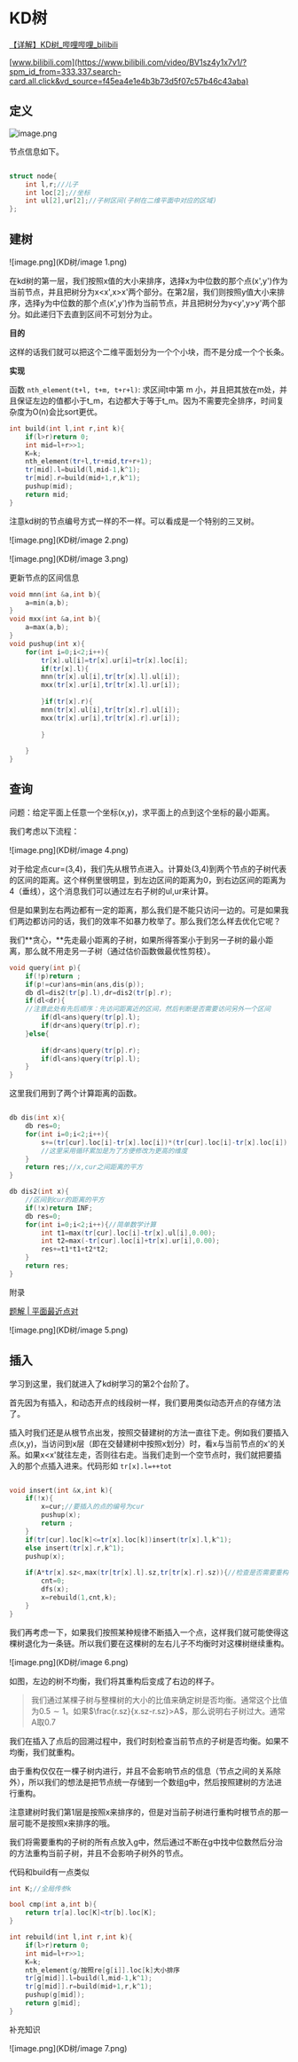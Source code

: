 # KD树

[【详解】KD树_哔哩哔哩_bilibili](https://www.bilibili.com/video/BV1E8411g7E2/?spm_id_from=333.337.search-card.all.click)

[www.bilibili.com](https://www.bilibili.com/video/BV1sz4y1x7v1/?spm_id_from=333.337.search-card.all.click&vd_source=f45ea4e1e4b3b73d5f07c57b46c43aba)


## **定义**

![image.png](KD树/image.png)

节点信息如下。

```C++

struct node{
	int l,r;//儿子 
	int loc[2];//坐标 
	int ul[2],ur[2];//子树区间(子树在二维平面中对应的区域) 
};
```

## 建树

![image.png](KD树/image 1.png)

在kd树的第一层，我们按照x值的大小来排序，选择x为中位数的那个点(x',y')作为当前节点，并且把树分为x<x',x>x'两个部分。在第2层，我们则按照y值大小来排序，选择y为中位数的那个点(x',y')作为当前节点，并且把树分为y<y',y>y'两个部分。如此递归下去直到区间不可划分为止。

**目的**

这样的话我们就可以把这个二维平面划分为一个个小块，而不是分成一个个长条。

**实现**

函数 `nth_element(t+l, t+m, t+r+l)`: 求区间t中第 m 小，并且把其放在m处，并且保证左边的值都小于t_m，右边都大于等于t_m。因为不需要完全排序，时间复杂度为O(n)会比sort更优。

```C++
int build(int l,int r,int k){
	if(l>r)return 0;
	int mid=l+r>>1;
	K=k;
	nth_element(tr+l,tr+mid,tr+r+1);
	tr[mid].l=build(l,mid-1,k^1);
	tr[mid].r=build(mid+1,r,k^1);
	pushup(mid);
	return mid;
}

```

注意kd树的节点编号方式一样的不一样。可以看成是一个特别的三叉树。





![image.png](KD树/image 2.png)



![image.png](KD树/image 3.png)

更新节点的区间信息

```C++
void mnn(int &a,int b){
	a=min(a,b);
}
void mxx(int &a,int b){
	a=max(a,b);
}
void pushup(int x){
	for(int i=0;i<2;i++){
		tr[x].ul[i]=tr[x].ur[i]=tr[x].loc[i];
		if(tr[x].l){
		mnn(tr[x].ul[i],tr[tr[x].l].ul[i]);
		mxx(tr[x].ur[i],tr[tr[x].l].ur[i]);
		
		}if(tr[x].r){
		mnn(tr[x].ul[i],tr[tr[x].r].ul[i]);
		mxx(tr[x].ur[i],tr[tr[x].r].ur[i]);
		
		}
		
	}
}
```

## 查询

问题：给定平面上任意一个坐标(x,y)，求平面上的点到这个坐标的最小距离。

我们考虑以下流程：

![image.png](KD树/image 4.png)

对于给定点cur=(3,4)，我们先从根节点进入。计算处(3,4)到两个节点的子树代表的区间的距离。这个样例里很明显，到左边区间的距离为0，到右边区间的距离为4（垂线），这个消息我们可以通过左右子树的ul,ur来计算。

但是如果到左右两边都有一定的距离，那么我们是不能只访问一边的。可是如果我们两边都访问的话，我们的效率不如暴力枚举了。那么我们怎么样去优化它呢？

我们**贪心，**先走最小距离的子树，如果所得答案小于到另一子树的最小距离，那么就不用走另一子树（通过估价函数做最优性剪枝）。

```C++
void query(int p){
	if(!p)return ;
	if(p!=cur)ans=min(ans,dis(p));
	db dl=dis2(tr[p].l),dr=dis2(tr[p].r);
	if(dl<dr){
	//注意此处有先后顺序：先访问距离近的区间，然后判断是否需要访问另外一个区间
		if(dl<ans)query(tr[p].l);
		if(dr<ans)query(tr[p].r);
	}else{
		
		if(dr<ans)query(tr[p].r);
		if(dl<ans)query(tr[p].l);
	}
}
```

这里我们用到了两个计算距离的函数。

```C++

db dis(int x){
	db res=0;
	for(int i=0;i<2;i++){
		s+=(tr[cur].loc[i]-tr[x].loc[i])*(tr[cur].loc[i]-tr[x].loc[i]);
		//这里采用循环累加是为了方便修改为更高的维度
	}
	return res;//x,cur之间距离的平方
}

db dis2(int x){
	//区间到cur的距离的平方
	if(!x)return INF;
	db res=0;
	for(int i=0;i<2;i++){//简单数学计算
		int t1=max(tr[cur].loc[i]-tr[x].ul[i],0.00);
		int t2=max(-tr[cur].loc[i]+tr[x].ur[i],0.00);
		res+=t1*t1+t2*t2;
	}
	return res;
}
```

附录

[题解 | 平面最近点对](https://flowus.cn/cba00ceb-b309-4e66-9416-2405d85ac6e2)

![image.png](KD树/image 5.png)

## 插入

学习到这里，我们就进入了kd树学习的第2个台阶了。

首先因为有插入，和动态开点的线段树一样，我们要用类似动态开点的存储方法了。

插入时我们还是从根节点出发，按照交替建树的方法一直往下走。例如我们要插入点(x,y)，当访问到x层（即在交替建树中按照x划分）时，看x与当前节点的x'的关系。如果x<x'就往左走，否则往右走。当我们走到一个空节点时，我们就把要插入的那个点插入进来。代码形如 `tr[x].l=++tot`

```C++

void insert(int &x,int k){
	if(!x){
		x=cur;//要插入的点的编号为cur
		pushup(x);
		return ;
	}
	if(tr[cur].loc[k]<=tr[x].loc[k])insert(tr[x].l,k^1);
	else insert(tr[x].r,k^1);
	pushup(x);
	
	if(A*tr[x].sz<,max(tr[tr[x].l].sz,tr[tr[x].r].sz)){//检查是否需要重构
		cnt=0;
		dfs(x);
		x=rebuild(1,cnt,k);
	}
}
```

我们再考虑一下，如果我们按照某种规律不断插入一个点，这样我们就可能使得这棵树退化为一条链。所以我们要在这棵树的左右儿子不均衡时对这棵树继续重构。

![image.png](KD树/image 6.png)

如图，左边的树不均衡，我们将其重构后变成了右边的样子。

> 我们通过某棵子树与整棵树的大小的比值来确定树是否均衡。通常这个比值为$0.5\sim 1$。如果$\frac{r.sz}{x.sz-r.sz}>A$，那么说明右子树过大。通常A取0.7

我们在插入了点后的回溯过程中，我们时刻检查当前节点的子树是否均衡。如果不均衡，我们就重构。

由于重构仅仅在一棵子树内进行，并且不会影响节点的信息（节点之间的关系除外），所以我们的想法是把节点统一存储到一个数组g中，然后按照建树的方法进行重构。

注意建树时我们第1层是按照x来排序的，但是对当前子树进行重构时根节点的那一层可能不是按照x来排序的哦。

我们将需要重构的子树的所有点放入g中，然后通过不断在g中找中位数然后分治的方法重构当前子树，并且不会影响子树外的节点。

代码和build有一点类似

```C++
int K;//全局传参k

bool cmp(int a,int b){
	return tr[a].loc[K]<tr[b].loc[K];
}

int rebuild(int l,int r,int k){
	if(l>r)return 0;
	int mid=l+r>>1;
	K=k;
	nth_element(g/按照re[g[i]].loc[k]大小排序
	tr[g[mid]].l=build(l,mid-1,k^1);
	tr[g[mid]].r=build(mid+1,r,k^1);
	pushup(g[mid]);
	return g[mid];
}
```

补充知识

![image.png](KD树/image 7.png)



